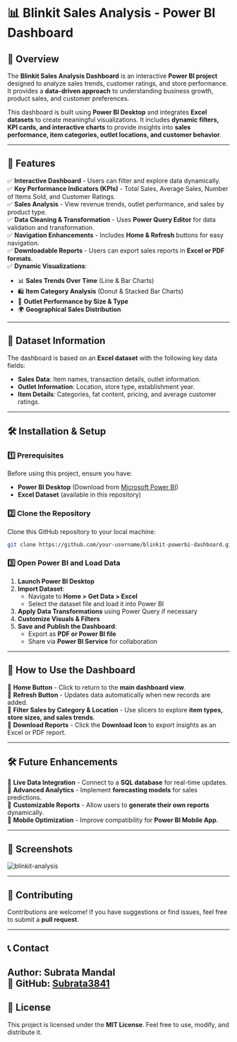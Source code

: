 # 📊 Blinkit Sales Analysis - Power BI Dashboard

## 📝 Overview
The **Blinkit Sales Analysis Dashboard** is an interactive **Power BI project** designed to analyze sales trends, customer ratings, and store performance. It provides a **data-driven approach** to understanding business growth, product sales, and customer preferences.

This dashboard is built using **Power BI Desktop** and integrates **Excel datasets** to create meaningful visualizations. It includes **dynamic filters, KPI cards, and interactive charts** to provide insights into **sales performance, item categories, outlet locations, and customer behavior**.

---

## 🚀 Features
✅ **Interactive Dashboard** - Users can filter and explore data dynamically.  
✅ **Key Performance Indicators (KPIs)** - Total Sales, Average Sales, Number of Items Sold, and Customer Ratings.  
✅ **Sales Analysis** - View revenue trends, outlet performance, and sales by product type.  
✅ **Data Cleaning & Transformation** - Uses **Power Query Editor** for data validation and transformation.  
✅ **Navigation Enhancements** - Includes **Home & Refresh** buttons for easy navigation.  
✅ **Downloadable Reports** - Users can export sales reports in **Excel or PDF formats**.  
✅ **Dynamic Visualizations**:
   - 📊 **Sales Trends Over Time** (Line & Bar Charts)  
   - 🛍️ **Item Category Analysis** (Donut & Stacked Bar Charts)  
   - 🏬 **Outlet Performance by Size & Type**  
   - 🌍 **Geographical Sales Distribution**  

---

## 📂 Dataset Information
The dashboard is based on an **Excel dataset** with the following key data fields:

- **Sales Data**: Item names, transaction details, outlet information.  
- **Outlet Information**: Location, store type, establishment year.  
- **Item Details**: Categories, fat content, pricing, and average customer ratings.  

---

## 🛠️ Installation & Setup
### **1️⃣ Prerequisites**
Before using this project, ensure you have:
- **Power BI Desktop** (Download from [Microsoft Power BI](https://powerbi.microsoft.com/))
- **Excel Dataset** (available in this repository)

### **2️⃣ Clone the Repository**
Clone this GitHub repository to your local machine:
```sh
git clone https://github.com/your-username/blinkit-powerbi-dashboard.git
```

### **3️⃣ Open Power BI and Load Data**
1. **Launch Power BI Desktop**  
2. **Import Dataset**:
   - Navigate to **Home > Get Data > Excel**  
   - Select the dataset file and load it into Power BI  
3. **Apply Data Transformations** using Power Query if necessary  
4. **Customize Visuals & Filters**  
5. **Save and Publish the Dashboard**:
   - Export as **PDF or Power BI file**
   - Share via **Power BI Service** for collaboration  

---

## 🎯 How to Use the Dashboard
🔹 **Home Button** - Click to return to the **main dashboard view**.  
🔹 **Refresh Button** - Updates data automatically when new records are added.  
🔹 **Filter Sales by Category & Location** - Use slicers to explore **item types, store sizes, and sales trends**.  
🔹 **Download Reports** - Click the **Download Icon** to export insights as an Excel or PDF report.  

---

## 🛠️ Future Enhancements
📌 **Live Data Integration** - Connect to a **SQL database** for real-time updates.  
📌 **Advanced Analytics** - Implement **forecasting models** for sales predictions.  
📌 **Customizable Reports** - Allow users to **generate their own reports** dynamically.  
📌 **Mobile Optimization** - Improve compatibility for **Power BI Mobile App**.  

---

## 📸 Screenshots
![blinkit-analysis](https://github.com/user-attachments/assets/05923ea1-4a5e-4d91-95fe-7866ec20941d)


---

## 🤝 Contributing
Contributions are welcome! If you have suggestions or find issues, feel free to submit a **pull request**.

---

## 📞 Contact
**Author**: Subrata Mandal  
🔗 **GitHub**: [Subrata3841](https://github.com/Subrata3841)  
---

## 📜 License
This project is licensed under the **MIT License**. Feel free to use, modify, and distribute it.
